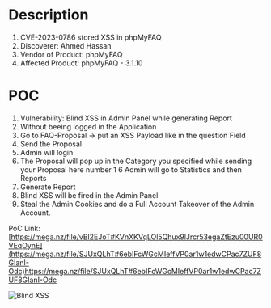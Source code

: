 # Description

1. CVE-2023-0786 stored XSS in phpMyFAQ
1. Discoverer: Ahmed Hassan
1. Vendor of Product: phpMyFAQ
1. Affected Product: phpMyFAQ - 3.1.10

# POC
1. Vulnerability: Blind XSS in Admin Panel while generating Report
1. Without beeing logged in the Application
1. Go to FAQ-Proposal -> put an XSS Payload like <script>alert('1')</script> in the question Field
1. Send the Proposal
1. Admin will login
1. The Proposal will pop up in the Category you specified while sending your Proposal here number 1 6 Admin will go to Statistics and then Reports
1. Generate Report
1. Blind XSS will be fired in the Admin Panel
1. Steal the Admin Cookies and do a Full Account Takeover of the Admin Account.


PoC Link: [https://mega.nz/file/vBl2EJoT#KVnXKVqLOl5Qhux9lJrcr53egaZtEzu00UR0VEqOynE](https://mega.nz/file/SJUxQLhT#6ebIFcWGcMIeffVP0ar1w1edwCPac7ZUF8GIanI-Odc)https://mega.nz/file/SJUxQLhT#6ebIFcWGcMIeffVP0ar1w1edwCPac7ZUF8GIanI-Odc

![Blind XSS](https://github.com/ahmedvienna/Vulnerabilities/assets/80028768/a3f862f2-d049-4d4f-91e2-93cadc490637)
